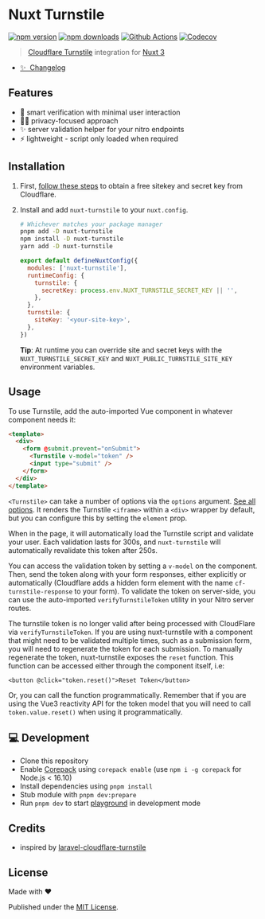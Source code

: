 # Nuxt Turnstile

[![npm version][npm-version-src]][npm-version-href]
[![npm downloads][npm-downloads-src]][npm-downloads-href]
[![Github Actions][github-actions-src]][github-actions-href]
[![Codecov][codecov-src]][codecov-href]

> [Cloudflare Turnstile](https://developers.cloudflare.com/turnstile/) integration for [Nuxt 3](https://v3.nuxtjs.org)

- [✨ &nbsp;Changelog](https://github.com/danielroe/nuxt-turnstile/blob/main/CHANGELOG.md)
<!-- - [▶️ &nbsp;Online playground](https://stackblitz.com/github/danielroe/nuxt-turnstile/tree/main/playground) -->

## Features

- 💪 smart verification with minimal user interaction
- 🕵️‍♀️ privacy-focused approach
- ✨ server validation helper for your nitro endpoints
- ⚡️ lightweight - script only loaded when required

## Installation

1. First, [follow these steps](https://developers.cloudflare.com/turnstile/get-started/) to obtain a free sitekey and secret key from Cloudflare.

2. Install and add `nuxt-turnstile` to your `nuxt.config`.

   ```bash
   # Whichever matches your package manager
   pnpm add -D nuxt-turnstile
   npm install -D nuxt-turnstile
   yarn add -D nuxt-turnstile
   ```

   ```js
   export default defineNuxtConfig({
     modules: ['nuxt-turnstile'],
     runtimeConfig: {
       turnstile: {
         secretKey: process.env.NUXT_TURNSTILE_SECRET_KEY || '',
       },
     },
     turnstile: {
       siteKey: '<your-site-key>',
     },
   })
   ```
   
   **Tip**: At runtime you can override site and secret keys with the `NUXT_TURNSTILE_SECRET_KEY` and `NUXT_PUBLIC_TURNSTILE_SITE_KEY` environment variables.

## Usage

To use Turnstile, add the auto-imported Vue component in whatever component needs it:

```html
<template>
  <div>
    <form @submit.prevent="onSubmit">
      <Turnstile v-model="token" />
      <input type="submit" />
    </form>
  </div>
</template>
```

`<Turnstile>` can take a number of options via the `options` argument. [See all options](./src/runtime/types.ts). It renders the Turnstile `<iframe>` within a `<div>` wrapper by default, but you can configure this by setting the `element` prop.

When in the page, it will automatically load the Turnstile script and validate your user. Each validation lasts for 300s, and `nuxt-turnstile` will automatically revalidate this token after 250s.

You can access the validation token by setting a `v-model` on the component. Then, send the token along with your form responses, either explicitly or automatically (Cloudflare adds a hidden form element with the name `cf-turnstile-response` to your form). To validate the token on server-side, you can use the auto-imported `verifyTurnstileToken` utility in your Nitro server routes.

The turnstile token is no longer valid after being processed with CloudFlare via `verifyTurnstileToken`. If you are using nuxt-turnstile with a component that might need to be validated multiple times, such as a submission form, you will need to regenerate the token for each submission. To manually regenerate the token, nuxt-turnstile exposes the `reset` function. This function can be accessed either through the component itself, i.e:

```
<button @click="token.reset()">Reset Token</button>
```

Or, you can call the function programmatically. Remember that if you are using the Vue3 reactivity API for the token model that you will need to call `token.value.reset()` when using it programmatically.

## 💻 Development

- Clone this repository
- Enable [Corepack](https://github.com/nodejs/corepack) using `corepack enable` (use `npm i -g corepack` for Node.js < 16.10)
- Install dependencies using `pnpm install`
- Stub module with `pnpm dev:prepare`
- Run `pnpm dev` to start [playground](./playground) in development mode

## Credits

- inspired by [laravel-cloudflare-turnstile](https://github.com/ryangjchandler/laravel-cloudflare-turnstile)

## License

Made with ❤️

Published under the [MIT License](./LICENCE).

<!-- Badges -->

[npm-version-src]: https://img.shields.io/npm/v/nuxt-turnstile?style=flat-square
[npm-version-href]: https://npmjs.com/package/nuxt-turnstile
[npm-downloads-src]: https://img.shields.io/npm/dm/nuxt-turnstile?style=flat-square
[npm-downloads-href]: https://npmjs.com/package/nuxt-turnstile
[github-actions-src]: https://img.shields.io/github/workflow/status/danielroe/nuxt-turnstile/ci/main?style=flat-square
[github-actions-href]: https://github.com/danielroe/nuxt-turnstile/actions?query=workflow%3Aci
[codecov-src]: https://img.shields.io/codecov/c/gh/danielroe/nuxt-turnstile/main?style=flat-square
[codecov-href]: https://codecov.io/gh/danielroe/nuxt-turnstile
